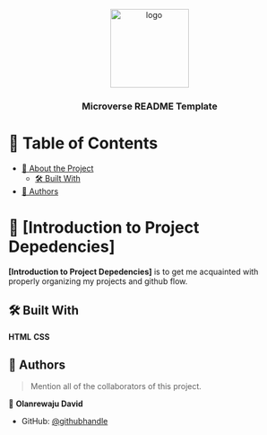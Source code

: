 <a name="readme-top"></a>

<!--
HOW TO USE:
This is an example of how you may give instructions on setting up your project locally.

Modify this file to match your project and remove sections that don't apply.

REQUIRED SECTIONS:
- Table of Contents
- About the Project
  - Built With
  - Live Demo
- Getting Started
- Authors
- Future Features
- Contributing
- Show your support
- Acknowledgements
- License

OPTIONAL SECTIONS:
- FAQ

After you're finished please remove all the comments and instructions!
-->

<div align="center">
  <!-- You are encouraged to replace this logo with your own! Otherwise you can also remove it. -->
  <img src="murple_logo.png" alt="logo" width="140"  height="auto" />
  <br/>

  <h3><b>Microverse README Template</b></h3>

</div>

<!-- TABLE OF CONTENTS -->

# 📗 Table of Contents

- [📖 About the Project](#about-project)
  - [🛠 Built With](#built-with)
- [👥 Authors](#authors)
<!-- PROJECT DESCRIPTION -->

# 📖 [Introduction to Project Depedencies] <a name="about-project"></a>


**[Introduction to Project Depedencies]** is to get me acquainted with properly organizing my projects and github flow.

## 🛠 Built With <a name="built-with"></a>
**HTML**
**CSS**


<!-- AUTHORS -->

## 👥 Authors <a name="authors"></a>

> Mention all of the collaborators of this project.

👤 **Olanrewaju David**

- GitHub: [@githubhandle](https://github.com/dave-prog)
